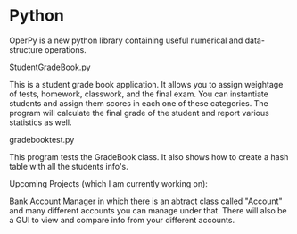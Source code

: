 Python
======

OperPy is a new python library containing useful numerical and data-structure operations.

StudentGradeBook.py

This is a student grade book application. It allows you to assign weightage of tests, homework, classwork, 
and the final exam. You can instantiate students and assign them scores in each one of these categories. The program
will calculate the final grade of the student and report various statistics as well.

gradebooktest.py

This program tests the GradeBook class. It also shows how to create a hash table with all the students info's.

Upcoming Projects (which I am currently working on):

Bank Account Manager in which there is an abtract class called "Account" and many different accounts you can manage
under that. There will also be a GUI to view and compare info from your different accounts.
